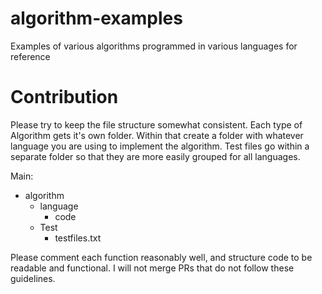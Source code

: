 # algorithm-examples
Examples of various algorithms programmed in various languages for reference

# Contribution
Please try to keep the file structure somewhat consistent.  Each type of Algorithm gets it's own folder.  Within that create a folder with whatever language you are using to implement the algorithm.  Test files go within a separate folder so that they are more easily grouped for all languages.

Main:
* algorithm
  - language
    - code
  - Test
    - testfiles.txt

Please comment each function reasonably well, and structure code to be readable and functional.  I will not merge PRs that do not follow these guidelines.

